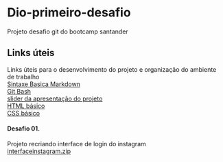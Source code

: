 # Dio-primeiro-desafio
Projeto desafio git do bootcamp santander

## Links úteis
Links úteis para o desenvolvimento do projeto e organização do ambiente de trabalho  
[Sintaxe Basica Markdown](https://www.markdownguide.org/basic-syntax/)  
[Git Bash](https://gitforwindows.org/)  
[slider da apresentação do projeto](https://drive.google.com/file/d/1IZu0qohv1JOmxjEra1lknDiiStU68bl4/view)  
[HTML básico](https://www.w3schools.com/html/)  
[CSS básico](https://developer.mozilla.org/pt-BR/docs/Web/CSS)  

#### Desafio 01.
Projeto recriando interface de login do instagram  
[interfaceinstagram.zip](https://github.com/Markschrispim/Dio-primeiro-desafio/files/8977186/interfaceinstagram.zip)
